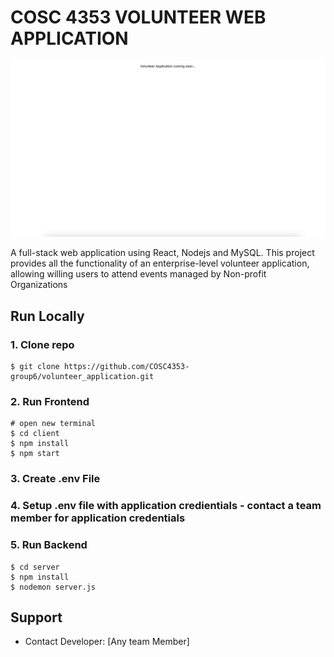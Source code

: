 # COSC 4353 VOLUNTEER WEB APPLICATION

![Volunteer application ](/client/src/images/homescreen.png)


A full-stack web application using React, Nodejs and MySQL. This project provides all the functionality of an enterprise-level volunteer application, allowing willing users to attend events managed by Non-profit Organizations


## Run Locally

### 1. Clone repo

```
$ git clone https://github.com/COSC4353-group6/volunteer_application.git

```

### 2. Run Frontend

```
# open new terminal
$ cd client
$ npm install
$ npm start

```

### 3. Create .env File

### 4. Setup .env file with application credientials - contact a team member for application credentials

### 5. Run Backend

```
$ cd server
$ npm install
$ nodemon server.js
```


## Support

- Contact Developer: [Any team Member]

